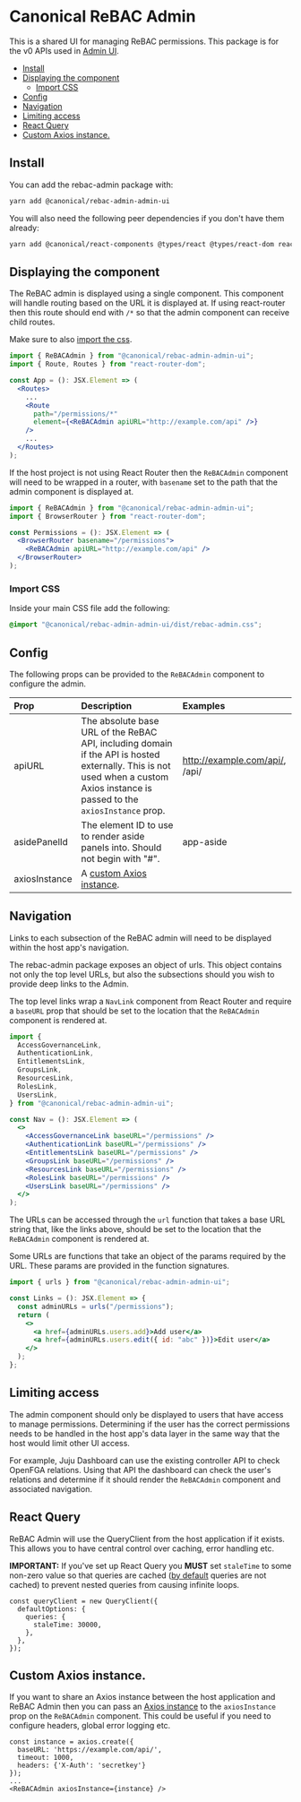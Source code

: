 # Canonical ReBAC Admin

This is a shared UI for managing ReBAC permissions. This package is for the v0 APIs
used in [Admin UI](https://github.com/canonical/identity-platform-admin-ui).

- [Install](#install)
- [Displaying the component](#displaying-the-component)
  - [Import CSS](#import-css)
- [Config](#config)
- [Navigation](#navigation)
- [Limiting access](#limiting-access)
- [React Query](#react-query)
- [Custom Axios instance.](#custom-axios-instance)

## Install

You can add the rebac-admin package with:

```bash
yarn add @canonical/rebac-admin-admin-ui
```

You will also need the following peer dependencies if you don't have them already:

```bash
yarn add @canonical/react-components @types/react @types/react-dom react react-dom vanilla-framework react-router-dom axios @tanstack/react-query formik yup
```

## Displaying the component

The ReBAC admin is displayed using a single component. This component will
handle routing based on the URL it is displayed at. If using react-router
then this route should end with `/*` so that the admin component can receive
child routes.

Make sure to also [import the css](#import-css).

```jsx
import { ReBACAdmin } from "@canonical/rebac-admin-admin-ui";
import { Route, Routes } from "react-router-dom";

const App = (): JSX.Element => (
  <Routes>
    ...
    <Route
      path="/permissions/*"
      element={<ReBACAdmin apiURL="http://example.com/api" />}
    />
    ...
  </Routes>
);
```

If the host project is not using React Router then the `ReBACAdmin` component
will need to be wrapped in a router, with `basename` set to the path that the
admin component is displayed at.

```jsx
import { ReBACAdmin } from "@canonical/rebac-admin-admin-ui";
import { BrowserRouter } from "react-router-dom";

const Permissions = (): JSX.Element => (
  <BrowserRouter basename="/permissions">
    <ReBACAdmin apiURL="http://example.com/api" />
  </BrowserRouter>
);
```

### Import CSS

Inside your main CSS file add the following:

```css
@import "@canonical/rebac-admin-admin-ui/dist/rebac-admin.css";
```

## Config

The following props can be provided to the `ReBACAdmin` component to configure the admin.

| Prop         | Description                                                                          | Examples                       |
| :----------- | :----------------------------------------------------------------------------------- | :----------------------------- |
| apiURL       | The absolute base URL of the ReBAC API, including domain if the API is hosted externally. This is not used when a custom Axios instance is passed to the `axiosInstance` prop. | http://example.com/api/, /api/ |
| asidePanelId | The element ID to use to render aside panels into. Should not begin with "#".        | app-aside                      |
| axiosInstance    | A [custom Axios instance](#custom-axios-instance).   |

## Navigation

Links to each subsection of the ReBAC admin will need to be displayed within
the host app's navigation.

The rebac-admin package exposes an object of urls. This object contains not only
the top level URLs, but also the subsections should you wish to provide deep
links to the Admin.

The top level links wrap a `NavLink` component from React Router and require a
`baseURL` prop that should be set to the location that the `ReBACAdmin`
component is rendered at.

```jsx
import {
  AccessGovernanceLink,
  AuthenticationLink,
  EntitlementsLink,
  GroupsLink,
  ResourcesLink,
  RolesLink,
  UsersLink,
} from "@canonical/rebac-admin-admin-ui";

const Nav = (): JSX.Element => (
  <>
    <AccessGovernanceLink baseURL="/permissions" />
    <AuthenticationLink baseURL="/permissions" />
    <EntitlementsLink baseURL="/permissions" />
    <GroupsLink baseURL="/permissions" />
    <ResourcesLink baseURL="/permissions" />
    <RolesLink baseURL="/permissions" />
    <UsersLink baseURL="/permissions" />
  </>
);
```

The URLs can be accessed through the `url` function that takes a base URL
string that, like the links above, should be set to the location that the `ReBACAdmin`
component is rendered at.

Some URLs are functions that take an object of the params required by the
URL. These params are provided in the function signatures.

```jsx
import { urls } from "@canonical/rebac-admin-admin-ui";

const Links = (): JSX.Element => {
  const adminURLs = urls("/permissions");
  return (
    <>
      <a href={adminURLs.users.add}>Add user</a>
      <a href={adminURLs.users.edit({ id: "abc" })}>Edit user</a>
    </>
  );
};

```

## Limiting access

The admin component should only be displayed to users that have access to manage
permissions. Determining if the user has the correct permissions needs to be
handled in the host app's data layer in the same way that the host would limit
other UI access.

For example, Juju Dashboard can use the existing controller API to check OpenFGA
relations. Using that API the dashboard can check the user's relations and
determine if it should render the `ReBACAdmin` component and associated
navigation.

## React Query

ReBAC Admin will use the QueryClient from the host application if it exists.
This allows you to have central control over caching, error handling etc.

**IMPORTANT:** If you've set up React Query you **MUST** set `staleTime` to some
non-zero value so that queries are cached ([by default](https://tanstack.com/query/latest/docs/framework/react/guides/important-defaults) queries are not cached) to prevent nested queries from causing
infinite loops.

```
const queryClient = new QueryClient({
  defaultOptions: {
    queries: {
      staleTime: 30000,
    },
  },
});
```

## Custom Axios instance.

If you want to share an Axios instance between the host application and
ReBAC Admin then you can pass an [Axios instance](https://axios-http.com/docs/instance) to the
`axiosInstance` prop on the `ReBACAdmin` component. This could be useful if you
need to configure headers, global error logging etc.

```
const instance = axios.create({
  baseURL: 'https://example.com/api/',
  timeout: 1000,
  headers: {'X-Auth': 'secretkey'}
});
...
<ReBACAdmin axiosInstance={instance} />
```
